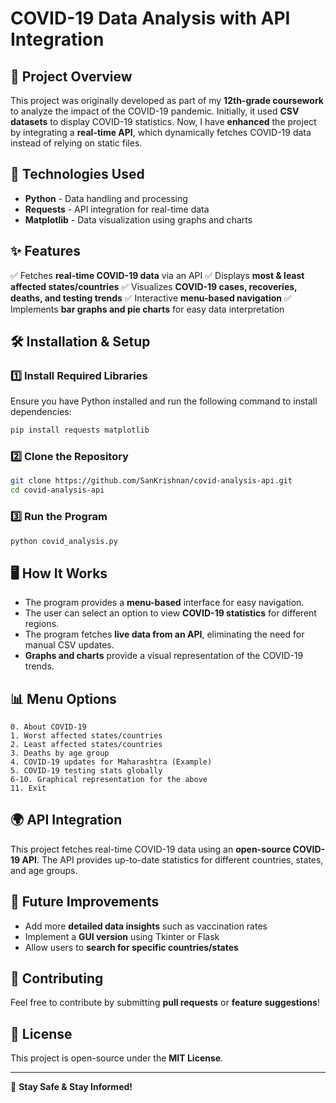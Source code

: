 # COVID-19 Data Analysis with API Integration

## 📌 Project Overview
This project was originally developed as part of my **12th-grade coursework** to analyze the impact of the COVID-19 pandemic. Initially, it used **CSV datasets** to display COVID-19 statistics. Now, I have **enhanced** the project by integrating a **real-time API**, which dynamically fetches COVID-19 data instead of relying on static files.

## 🔧 Technologies Used
- **Python** - Data handling and processing
- **Requests** - API integration for real-time data
- **Matplotlib** - Data visualization using graphs and charts

## ✨ Features
✅ Fetches **real-time COVID-19 data** via an API
✅ Displays **most & least affected states/countries**
✅ Visualizes **COVID-19 cases, recoveries, deaths, and testing trends**
✅ Interactive **menu-based navigation**
✅ Implements **bar graphs and pie charts** for easy data interpretation

## 🛠 Installation & Setup
### 1️⃣ Install Required Libraries
Ensure you have Python installed and run the following command to install dependencies:
```sh
pip install requests matplotlib
```

### 2️⃣ Clone the Repository
```sh
git clone https://github.com/SanKrishnan/covid-analysis-api.git
cd covid-analysis-api
```

### 3️⃣ Run the Program
```sh
python covid_analysis.py
```

## 🖥️ How It Works
- The program provides a **menu-based** interface for easy navigation.
- The user can select an option to view **COVID-19 statistics** for different regions.
- The program fetches **live data from an API**, eliminating the need for manual CSV updates.
- **Graphs and charts** provide a visual representation of the COVID-19 trends.

## 📊 Menu Options
```
0. About COVID-19
1. Worst affected states/countries
2. Least affected states/countries
3. Deaths by age group
4. COVID-19 updates for Maharashtra (Example)
5. COVID-19 testing stats globally
6-10. Graphical representation for the above
11. Exit
```

## 🌍 API Integration
This project fetches real-time COVID-19 data using an **open-source COVID-19 API**. The API provides up-to-date statistics for different countries, states, and age groups.

## 📝 Future Improvements
- Add more **detailed data insights** such as vaccination rates
- Implement a **GUI version** using Tkinter or Flask
- Allow users to **search for specific countries/states**

## 🤝 Contributing
Feel free to contribute by submitting **pull requests** or **feature suggestions**!

## 📜 License
This project is open-source under the **MIT License**.

---
🚀 **Stay Safe & Stay Informed!**

